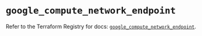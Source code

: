 # `google_compute_network_endpoint`

Refer to the Terraform Registry for docs: [`google_compute_network_endpoint`](https://registry.terraform.io/providers/hashicorp/google/6.25.0/docs/resources/compute_network_endpoint).
